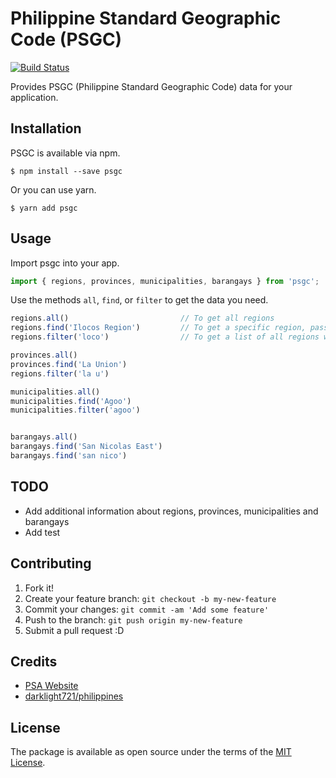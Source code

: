 # Philippine Standard Geographic Code (PSGC)

[![Build Status](https://travis-ci.org/pcofilada/psgc.svg?branch=master)](https://travis-ci.org/pcofilada/psgc)

Provides PSGC (Philippine Standard Geographic Code) data for your application.

## Installation

PSGC is available via npm.

    $ npm install --save psgc

Or you can use yarn.

    $ yarn add psgc

## Usage

Import psgc into your app.

~~~ js
import { regions, provinces, municipalities, barangays } from 'psgc';
~~~

Use the methods `all`, `find`, or `filter` to get the data you need.

~~~ js
regions.all()                         // To get all regions
regions.find('Ilocos Region')         // To get a specific region, pass the exact region name
regions.filter('loco')                // To get a list of all regions with names that contain the argument; case-insensitive

provinces.all()
provinces.find('La Union')
regions.filter('la u')

municipalities.all()
municipalities.find('Agoo')
municipalities.filter('agoo')


barangays.all()
barangays.find('San Nicolas East')
barangays.find('san nico')


~~~

## TODO

* Add additional information about regions, provinces, municipalities and barangays
* Add test

## Contributing

1. Fork it!
2. Create your feature branch: `git checkout -b my-new-feature`
3. Commit your changes: `git commit -am 'Add some feature'`
4. Push to the branch: `git push origin my-new-feature`
5. Submit a pull request :D

## Credits

* [PSA Website](http://psa.gov.ph/)
* [darklight721/philippines](https://github.com/darklight721/philippines)

## License

The package is available as open source under the terms of the [MIT License](http://opensource.org/licenses/MIT).
